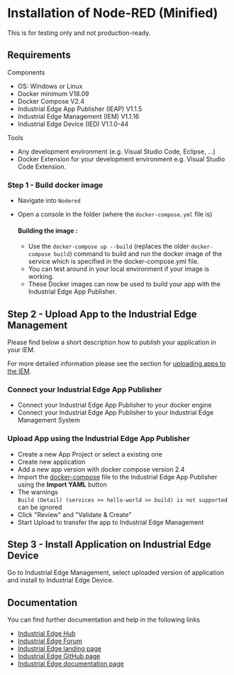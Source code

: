 # Installation of Node-RED (Minified)
This is for testing only and not production-ready.

## Requirements

Components

- OS: Windows or Linux
- Docker minimum V18.09
- Docker Compose V2.4
- Industrial Edge App Publisher (IEAP) V1.1.5
- Industrial Edge Management (IEM) V1.1.16
- Industrial Edge Device (IED) V1.1.0-44

Tools
- Any development environment (e.g. Visual Studio Code, Eclipse, …)
- Docker Extension for your development environment e.g. Visual Studio Code Extension.

### Step 1 - Build docker image

- Navigate into `Nodered` 
- Open a console in the folder (where the `docker-compose.yml` file is)

  #### Building the image :

  - Use the `docker-compose up --build` (replaces the older `docker-compose build`) command to build and run the docker image of the service which is specified in the docker-compose.yml file.
  - You can test around in your local environment if your image is working.
  - These Docker images can now be used to build your app with the Industrial Edge App Publisher.

## Step 2 - Upload App to the Industrial Edge Management

Please find below a short description how to publish your application in your IEM.

For more detailed information please see the section for [uploading apps to the IEM](https://github.com/industrial-edge/upload-app-to-iem).

### Connect your Industrial Edge App Publisher

- Connect your Industrial Edge App Publisher to your docker engine
- Connect your Industrial Edge App Publisher to your Industrial Edge Management System

### Upload App using the Industrial Edge App Publisher

- Create a new App Project or select a existing one
- Create new application
- Add a new app version with docker compose version 2.4
- Import the [docker-compose](../docker-compose.yml) file to the Industrial Edge App Publisher using the **Import YAML** button
- The warnings <br> `Build (Detail) (services >> hello-world >> build) is not supported` <br> 
  can be ignored
- Click "Review" and "Validate & Create"
- Start Upload to transfer the app to Industrial Edge Management

## Step 3 - Install Application on Industrial Edge Device

Go to Industrial Edge Management, select uploaded version of application and install to Industrial Edge Device.

## Documentation
 
You can find further documentation and help in the following links

  - [Industrial Edge Hub](https://iehub.eu1.edge.siemens.cloud/#/documentation)
  - [Industrial Edge Forum](https://forum.mendix.com/link/space/industrial-edge)
  - [Industrial Edge landing page](https://new.siemens.com/global/en/products/automation/topic-areas/industrial-edge/simatic-edge.html)
  - [Industrial Edge GitHub page](https://github.com/industrial-edge)
  - [Industrial Edge documentation page](https://docs.eu1.edge.siemens.cloud/index.html)
